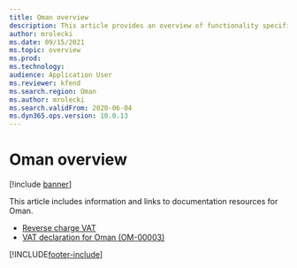 ```yaml
---
title: Oman overview
description: This article provides an overview of functionality specific to Oman.
author: mrolecki
ms.date: 09/15/2021
ms.topic: overview
ms.prod: 
ms.technology: 
audience: Application User
ms.reviewer: kfend
ms.search.region: Oman
ms.author: mrolecki
ms.search.validFrom: 2020-06-04
ms.dyn365.ops.version: 10.0.13
---
```


# Oman overview

[!include [banner](../includes/banner.md)]

This article includes information and links to documentation resources for Oman.

- [Reverse charge VAT](emea-reverse-charge.md)
- [VAT declaration for Oman (OM-00003)](emea-oma-vat-declaration.md)

[!INCLUDE[footer-include](../../includes/footer-banner.md)]
